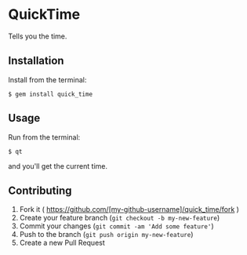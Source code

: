 # QuickTime

Tells you the time.

## Installation

Install from the terminal:

    $ gem install quick_time

## Usage

Run from the terminal:

    $ qt

and you'll get the current time.

## Contributing

1. Fork it ( https://github.com/[my-github-username]/quick_time/fork )
2. Create your feature branch (`git checkout -b my-new-feature`)
3. Commit your changes (`git commit -am 'Add some feature'`)
4. Push to the branch (`git push origin my-new-feature`)
5. Create a new Pull Request
